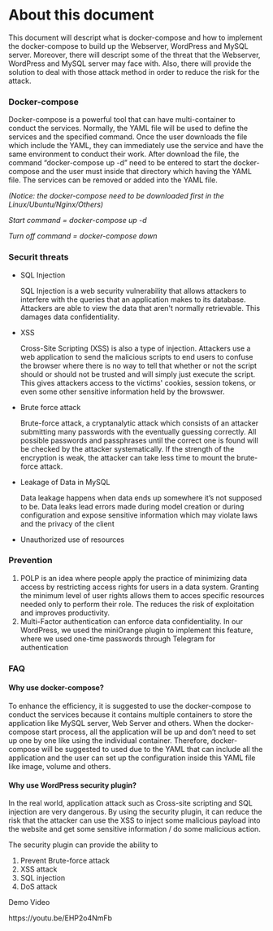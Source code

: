 <h1>About this document</h1>

<p>This document will descript what is docker-compose and how to implement the docker-compose to build up the Webserver, WordPress and MySQL server. Moreover, there will descript some of the threat that the Webserver, WordPress and MySQL server may face with. Also, there will provide the solution to deal with those attack method in order to reduce the risk for the attack.</p>


<h3>Docker-compose</h3> 
  
<p>Docker-compose is a powerful tool that can have multi-container to conduct the services. Normally, the YAML file will be used to define the services and the specified command. Once the user downloads the file which include the YAML, they can immediately use the service and have the same environment to conduct their work. After download the file, the command “docker-compose up -d” need to be entered to start the docker-compose and the user must inside that directory which having the YAML file. The services can be removed or added into the YAML file.</p>

<i>(Notice: the docker-compose need to be downloaded first in the Linux/Ubuntu/Nginx/Others)</i>
 
<i>Start command = docker-compose up -d</i> 

<i>Turn off command = docker-compose down</i>

<h3>Securit threats</h3>
<ul>
<li>SQL Injection

SQL Injection is a web security vulnerability that allows attackers to interfere with the queries that an application makes to its database. Attackers are able to view the data that aren't normally retrievable. This damages data confidentiality.</li>

<li>XSS

Cross-Site Scripting (XSS) is also a type of injection. Attackers use a web application to send the malicious scripts to end users to confuse the browser where there is no way to tell that whether or not the script should or should not be trusted and will simply just execute the script. This gives attackers access to the victims' cookies, session tokens, or even some other sensitive information held by the browswer.</li>

<li>Brute force attack

Brute-force attack, a cryptanalytic attack which consists of an attacker submitting many passwords with the eventually guessing correctly. All possible passwords and passphrases until the correct one is found will be checked by the attacker systematically. If the strength of the encryption is weak, the attacker can take less time to mount the brute-force attack.


</li>

<li>Leakage of Data in MySQL

Data leakage happens when data ends up somewhere it’s not supposed to be. Data leaks lead errors made during model creation or during configuration and expose sensitive information which may violate laws and the privacy of the client
</li>


<li>Unauthorized use of resources


</li>
</ul>

<h3>Prevention</h3>

<ol>
<li>POLP is an idea where people apply the practice of minimizing data access by restricting access rights for users in a data system. Granting the minimum level of user rights allows them to acces specific resources needed only to perform their role. The reduces the risk of exploitation and improves productivity.</li>


<li>Multi-Factor authentication can enforce data confidentiality. In our WordPress, we used the miniOrange plugin to implement this feature, where we used one-time passwords through Telegram for authentication</li>

</ol>

<h3>FAQ</h3> 
  
<h4>Why use docker-compose?</h4> 
 
<p>To enhance the efficiency, it is suggested to use the docker-compose to conduct the services because it contains multiple containers to store the application like MySQL server, Web Server and others. When the docker-compose start process, all the application will be up and don’t need to set up one by one like using the individual container. Therefore, docker-compose will be suggested to used due to the YAML that can include all the application and the user can set up the configuration inside this YAML file like image, volume and others.</p>

<h4>Why use WordPress security plugin?</h4> 

<p>In the real world, application attack such as Cross-site scripting and SQL injection are very dangerous. By using the security plugin, it can reduce the risk that the attacker can use the XSS to inject some malicious payload into the website and get some sensitive information / do some malicious action.</p>
 
<p>The security plugin can provide the ability to</p>
<ol>
<li>Prevent Brute-force attack</li>
<li>XSS attack</li>
<li>SQL injection</li>
<li>DoS attack</li>
</ol>
<p>Demo Video</p>
<li[>https://youtu.be/EHP2o4NmFb</li>
